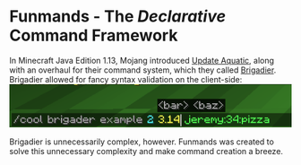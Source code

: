 # Funmands - The *Declarative* Command Framework

In Minecraft Java Edition 1.13, Mojang introduced [Update Aquatic](https://minecraft.wiki/w/Update_Aquatic),
along with
an overhaul for their command system, which they called [Brigadier](https://github.com/Mojang/brigadier).
Brigadier allowed for fancy syntax validation on the client-side:
![Brigadier Command Showcase](docs/brigader-showcase.png)

Brigadier is unnecessarily complex, however. Funmands was created
to solve this unnecessary complexity and make command creation
a breeze.